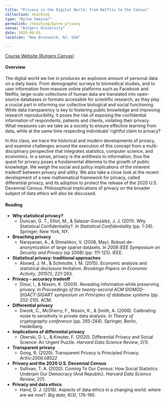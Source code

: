 ```yaml
---
title: "Privacy in the Digital World: from Netflix to the Census"
collection: teaching
type: "Byrne Seminar"
permalink: /teaching/byrne_privacy
venue: "Rutgers University"
date: 2020-09-01
location: "New Brunswick, NJ, USA"

---
```



[Course Website (Rutgers Canvas)](https://rutgers.instructure.com/courses/64491/assignments/syllabus)
 

#### Overview

The digital world we live in produces an explosive amount of personal data on a daily basis. From demographic surveys to biomedical studies, and to user information from massive online platforms such as Facebook and Netflix, large-scale collections of human data are translated into open-source databases or formats accessible for scientific research, as they play a crucial part in informing our collective biological and social functioning. While data transparency is key to fostering public knowledge and improving research reproducibility, it poses the risk of exposing the confidential information of respondents, patients and clients, violating their privacy. What measures can we take as a society to ensure effective learning from data, while at the same time respecting individuals’ rightful claim to privacy?

In this class, we trace the historical and modern developments of privacy, and examine challenges around the execution of this concept from a multi-disciplinary perspective that integrates statistics, computer science, and economics. In a sense, privacy is the antithesis to information, thus the quest for privacy poses a fundamental dilemma to the growth of public knowledge. We weigh the social and policy implications of the inherent tradeoff between privacy and utility. We also take a close look at the recent development of a new mathematical framework for privacy, called differential privacy, and its adoption to protect the release of the 2020 U.S. Decennial Census. Philosophical implications of privacy on the broader subject of data ethics will also be discussed.  

#### Reading

* **Why statistical privacy?**
  * Duncan, G. T., Elliot, M., & Salazar-González, J. J. (2011). Why Statistical Confidentiality?. _In Statistical Confidentiality_ (pp. 1-26). Springer, New York, NY.
* **Breaching privacy**
  * Narayanan, A., & Shmatikov, V. (2008, May). Robust de-anonymization of large sparse datasets. _In 2008 IEEE Symposium on Security and Privacy_ (sp 2008) (pp. 111-125). IEEE.
* **Statistical privacy: traditional approaches**
  * Abowd, J. M., & Schmutte, I. M. (2015). Economic analysis and statistical disclosure limitation. _Brookings Papers on Economic Activity_, 2015(1), 221-293. 
* **Privacy – accuracy tradeoff**
  * Dinur, I., & Nissim, K. (2003). Revealing information while preserving privacy. _In Proceedings of the twenty-second ACM SIGMOD-SIGACT-SIGART symposium on Principles of database systems_ (pp. 202-210). ACM.
* **Differential privacy**
  * Dwork, C., McSherry, F., Nissim, K., & Smith, A. (2006). Calibrating noise to sensitivity in private data analysis. _In Theory of cryptography conference_ (pp. 265-284). Springer, Berlin, Heidelberg.
* **Implications of differential privacy**
  * Oberski, D. L., & Kreuter, F. (2020). Differential Privacy and Social Science: An Urgent Puzzle. _Harvard Data Science Review_, 2(1).
* **Transparent privacy**
  * Gong, R. (2020). Transparent Privacy is Principled Privacy. _ArXiv:2006.08522_
* **Privacy and the 2020 U.S. Decennial Census**
  * Sullivan, T. A. (2020). Coming To Our Census: How Social Statistics Underpin Our Democracy (And Republic). _Harvard Data Science Review_, 2(1).
* **Privacy and data ethics**
  * Hand, D. J. (2018). Aspects of data ethics in a changing world: where are we now?. _Big data_, 6(3), 176-190.

